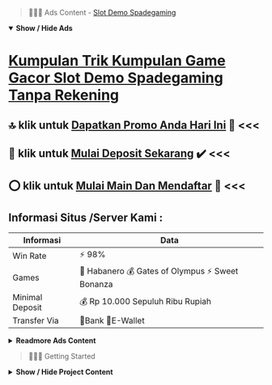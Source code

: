 > :red_circle::red_circle::red_circle: Ads Content - [Slot Demo Spadegaming](https://atom.io/packages/slot-demo-spadegaming)

<details open><summary><b>Show / Hide Ads</b></summary>

# [Kumpulan Trik Kumpulan Game Gacor Slot Demo Spadegaming Tanpa Rekening](https://atom.io/packages/slot-demo-spadegaming)
## :top: klik untuk [Dapatkan Promo Anda Hari Ini](https://golinkurl.github.io/register/) :star2: <<< 
## :radio_button: klik untuk [Mulai Deposit Sekarang](https://golinkurl.github.io/promo/) :heavy_check_mark: <<< 
## :o: klik untuk [Mulai Main Dan Mendaftar](https://golinkurl.github.io/register/) :cake: <<< 

## Informasi Situs /Server Kami : 

| Informasi  | Data |
| ------------- | ------------- |
| Win Rate  | ⚡ 98% |
| Games  | 🔱 Habanero 💰 Gates of Olympus ⚡ Sweet Bonanza |
| Minimal Deposit  | 💰 Rp 10.000 Sepuluh Ribu Rupiah |
| Transfer Via  | 🏅Bank 🏅E-Wallet |

<details><summary><b>Readmore Ads Content</b></summary>

## Table Of Content
- [Ini Info Link Slot Gacor 2022](#link-slot-gacor-2022)
- [Info Gampang Menang Link Slot Gacor 2022](#link-slot-gacor-2022)
- [Cara Depo Slot Gacor 2022](#slot-gacor-2022)
- [Situs Permainan Agen Toto Play](#agen-toto-play)
- [Info Jos Gacor Slot 4d](#slot-4d)
- [Ini Web Slot Gacor 2022](#slot-gacor-2022)

## Link Slot Gacor 2022
Slot Habanero, Cirikhas provider agen slot online terpercaya tunggal ini merupakan tema sekaligus musik china kuno yang menghiasi banyak game judi slot peruntungan Habanero. Permainan judi slot terbaru Koi Gate, Totem Towers, Fa Cai Shen, 5 Lucky Lions menjadi nas kalau provider judi slot online ini nggak main-main saat memproduksi serta memasarkan ciptaan unggulannya. Terbukti, slot habanero segera jadi primadona sama tidak sedikit member aktif yang hobi memainkanny
## Link Slot Gacor 2022
AGENTOTOPLAY ialah situs judi slot online pilihan lalu terpercaya no 1 pada Indonesia, yang tatkala ini memiliki kepercayaan penuh dari para Anggota judi selanjutnya peminat slot online. Saat ini sudah ramai pengembang game judi online yang ramai selama menciptakan game slot online bersahaja dekat Indonesia tahun 2021, selanjutnya AGENTOTOPLAY telah unggul jadi agen judi slot online terpopuler dibandingkan serta agen judi online lainnya. Hanya AGENTOTOPLAY yang menyodorkan berbagai macam ala pertunjukan judi serta lantai keunggulan yang tinggi serta sistem mainan fairplay. Kini mainan yang tersedia jarang lan diantaranya judi slot online, kasino online, serta judi taruhan bola formal Indonesia.
## Slot Gacor 2022
Judi Bola Online, Game judi idola selanjutnya ialah taruhan judi bola online. Segala kualitas pertunjukan yang bersifat sport ada dekat dalamnya. Ini membuat para penjudi lumayan betah bermain karena banyaknya saringan mainan yang terdapat disini.
## Agen Toto Play
Habanero merupakan kualitas mainan slot pakai kualitas pertunjukan yang variatif. Para Anggota dapat menyaring berbagai macam mutu mainan mengangkat waktu beraneka macam gendre yang kita inginkan. Ada slot perang, slot klasik, funny maka beraneka rupa kualitas mainan slot online menarik yang sanggup dipilih beserta dimainkan pakai mudah. Habanero akan jadi partner pilihan selama permainan judi online. Slot online habanero menyuguhkan berbagai macam pertunjukan yang amat seru selanjutnya menjanjikan. berlipat-lipat Anggota yang dapat menjuarai pertunjukan slot dari habanero, sebab slot ini memilki beragam bobot mainan slot gacor sama winrate tinggi sampai-sampai 88%.
## Slot 4d
Pastikan Tujuan Utama Kamu Bermain Slot, Beberapa orang potensial bermain slot online tempo-tempo beruntung pakai objek hanya agar iseng sekedar memadatkan kekosongan waktu. Namun butuh dekat ingat bahwa bagaimanapun isengnya selama-lamanya kalian bermain slot gacor dana asli yang benar-benar memakai dana real. Maka dari itu tidak mencapai salah menuruti situs judi slot online24jam terpercaya 2022. trik paling gampang agar tahu keaslian Slot Resmi Terbaru serta trik menemukan kapasitas service yang diberikan. Mulai dari penyediaan game slot gacor tamat akomodasi bantuan customer service 24jam online. Dengan menyortir agentotoplay kalian mampu bermain sama amat senang karena telah jelas jika visi misi kami ialah menyampaikan yang pilihan buat setiap membernya.
## Slot Gacor 2022
Menggunakan Sistem Rng, Tentu saja, mainan agaen toto play online serta adalah pertunjukan yang menggunakan sistem RNG, dekat mana gambar yang ditampilkan pada layar diputar sebagai nggak sengaja, tidak terdapat yang bisa memanipulasi gambar pop-up, pula agen lalu layanan pelanggan. Oleh karena itu, game ini dipercaya bagai game paling lurus yang dimainkan sebab para pemainnya.


</details>

</details>

> :red_circle::red_circle::red_circle: Getting Started

<details><summary><b>Show / Hide Project Content</b></summary>

#  Project Name / Title : 
ATPEngine Project #47
##  Getting Started : 
These instructions will get you a copy of the project up and running on your local machine for development and testing purposes. See deployment for notes on how to deploy the project on a live system.

##  Installation for ATPEngine Project #47 : 
A step by step guide that will tell you how to get the development environment up and running.
<ul><li>How to install #1</li><li>How to install #2</li><li>How to install #3</li><li>How to install #4</li><li>How to install #5</li><li>How to install #6</li></ul>

##  Usage : 
A few examples of useful commands and/or tasks.
<ul><li>Usage #1</li><li>Usage  #2</li><li>Usage  #3</li><li>Usage #4</li><li>Usage  #5</li><li>Usage  #6</li></ul>

##  Ads Links : 
Get To Know about our other ads.


[Apk Open Slot Gacor Pragmatic](https://atom.io/packages/apk-open-slot)

[Game Slot Via Pulsa](https://atom.io/packages/game-slot)

[Slot Via Pulsa Tanpa Deposit](https://atom.io/packages/slot-via-pulsa)

[Judi Onlin Slot Chip Bisa Dijual](https://atom.io/packages/judi-onlin-slot)

[Slot Gacor Login Via Pulsa Tanpa Potongan](https://atom.io/packages/slot-gacor-login)

[Slot Indonesia Free Spin](https://atom.io/packages/slot-indonesia)

[Game Online Slot Uang Sungguhan](https://atom.io/packages/game-online-slot)

[Game Judi Slot Gacor Malam Ini](https://atom.io/packages/game-judi-slot)

##  Additional Project That Can Be Usefull : 
Get To Know about our other projects.


[ATPEngine Project #31](https://atom.io/packages/atpengine-project-31)

[ATPEngine Project #59](https://atom.io/packages/atpengine-project-59)

[ATPEngine Project #39](https://atom.io/packages/atpengine-project-39)

[ATPEngine Project #95](https://atom.io/packages/atpengine-project-95)

[ATPEngine Project #72](https://atom.io/packages/atpengine-project-72)

[ATPEngine Project #30](https://atom.io/packages/atpengine-project-30)

[ATPEngine Project #52](https://atom.io/packages/atpengine-project-52)

[ATPEngine Project #29](https://atom.io/packages/atpengine-project-29)

[ATPEngine Project #6](https://atom.io/packages/atpengine-project-6)

[ATPEngine Project #2](https://atom.io/packages/atpengine-project-2)

[ATPEngine Project #24](https://atom.io/packages/atpengine-project-24)

[ATPEngine Project #80](https://atom.io/packages/atpengine-project-80)

##  Master Project : 
Incase you want to know more about our master project, please visit [ATPEngine Home Project](https://atom.io/packages/atpengine-home-project)

</details>
